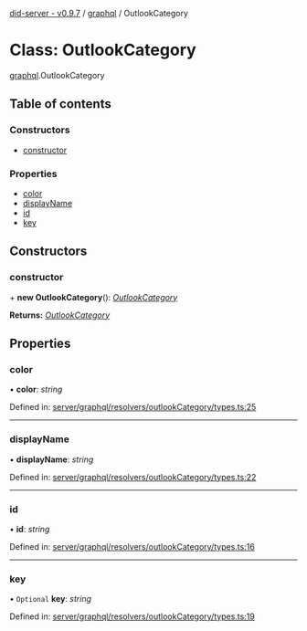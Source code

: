 [did-server - v0.9.7](../README.md) / [graphql](../modules/graphql.md) / OutlookCategory

# Class: OutlookCategory

[graphql](../modules/graphql.md).OutlookCategory

## Table of contents

### Constructors

- [constructor](graphql.outlookcategory.md#constructor)

### Properties

- [color](graphql.outlookcategory.md#color)
- [displayName](graphql.outlookcategory.md#displayname)
- [id](graphql.outlookcategory.md#id)
- [key](graphql.outlookcategory.md#key)

## Constructors

### constructor

\+ **new OutlookCategory**(): [*OutlookCategory*](graphql.outlookcategory.md)

**Returns:** [*OutlookCategory*](graphql.outlookcategory.md)

## Properties

### color

• **color**: *string*

Defined in: [server/graphql/resolvers/outlookCategory/types.ts:25](https://github.com/Puzzlepart/did/blob/dev/server/graphql/resolvers/outlookCategory/types.ts#L25)

___

### displayName

• **displayName**: *string*

Defined in: [server/graphql/resolvers/outlookCategory/types.ts:22](https://github.com/Puzzlepart/did/blob/dev/server/graphql/resolvers/outlookCategory/types.ts#L22)

___

### id

• **id**: *string*

Defined in: [server/graphql/resolvers/outlookCategory/types.ts:16](https://github.com/Puzzlepart/did/blob/dev/server/graphql/resolvers/outlookCategory/types.ts#L16)

___

### key

• `Optional` **key**: *string*

Defined in: [server/graphql/resolvers/outlookCategory/types.ts:19](https://github.com/Puzzlepart/did/blob/dev/server/graphql/resolvers/outlookCategory/types.ts#L19)
